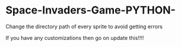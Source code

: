 # Space-Invaders-Game-PYTHON-

Change the directory path of every sprite to avoid getting errors

If you have any customizations then go on update this!!!!
